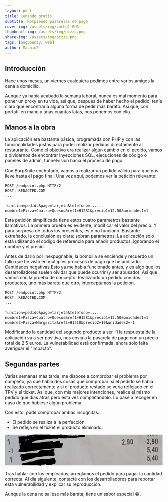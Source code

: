 ```yaml
---
layout: post
title: Cenando gratis
subtitle: Rompiendo pasarelas de pago 
cover-img: /assets/img/coche1.PNG
thumbnail-img: /assets/img/pizza.png
share-img: /assets/img/pizza.png
tags: [bugbounty, web]
author: MachinE
---
```

## Introducción

Hace unos meses, un viernes cualquiera pedimos entre varios amigos la cena a domicilio. 

Aunque ya habia acabado la semana laboral, nunca es mal momento para poner un proxy en tu vida, asi que, después de haber hecho el pedido, tenía claro que encontraría alguna forma de pedir más barato. Así que, con portatil en mano y unas cuantas latas, nos ponemos con ello.

## Manos a la obra

La aplicación era bastante básica, programada con PHP y con las funcionalidades justas para poder realizar pedidos directamente al restaurante. Como el objetivo era realizar algún cambio en el pedido, vamos a olvidarnos de encontrar inyecciones SQL, ejecuciones de código o paneles de admin, tunnelvision hacia el proceso de pago.

Con BurpSuite enchufado, vamos a realizar un pedido válido para que nos lleve hasta el pago final. Una vez aqui, podemos ver la petición relevante:

~~~
POST /endpoint.php HTTP/2
HOST: REDACTED.COM
...

function=pedido&pago=tarjeta&telefono=.....
nombre1=Pizza+Cuatro+Quesos&ref1=H1281&precio1=12.50&unidades1=1
~~~

Esta petición simplificada tiene estos cuatro parametros bastante llamativos. La primera prueba es evidente, modificar el valor del precio. Y para sorpresa de todos los presentes, esto no funcionó. Bastante extrañado, la conclusión es clara: sobran parámetros. La aplicación solo está utilizando el código de referencia para añadir productos, ignorando el nombre y el precio.

Antes de darlo por inexpugnable, la bombilla se enciende y recuerdo un fallo que he visto en múltiples procesos de pago que he auditado. Cantidades negativas.Esto ya me habia funcionado antes, y es algo que los desarrolladores suelen olvidar que puede ocurrir (y ser abusado). Asi que vamos con la prueba de concepto.
Realizando un pedido con dos productos, uno más barato que otro, interceptamos la petición. 

~~~
POST /endpoint.php HTTP/2
HOST: REDACTED.COM
...

function=pedido&pago=tarjeta&telefono=.....
nombre1=Pizza+Cuatro+Quesos&ref1=H1281&precio1=12.50&unidades1=1
nombre2=Pizza+Margarita&ref2=H1210&precio2=10&unidades2=-1
~~~

Modificando la cantidad del segundo producto a ser -1 la respuesta de la aplicación va a ser positiva, nos envia a la pasarela de pago con un precio total de 2.5 euros. La vulnerabilidad está confirmada, ahora solo falta averiguar el "impacto".

## Segundas partes

Varias semanas más tarde, me dispose a comprobar el problema por completo, ya que habia dos cosas que comprobar: si el pedido se habia realizado correctamente y si el producto restado se vería reflejado en el TPV y el ticket. Asi que, con mis mejores intenciones, realice el mismo pedido que dias atras pero esta vez completándolo. Lo pasé a recoger en caso de que hubiese algún problema.

Con esto, pude comprobar ambas incognitas:

- El pedido se realiza a la perfección.
- Se refleja en el ticket el producto eliminado.

![Ticket](/assets/img/ticket1.PNG)

Tras hablar con los empleados, arreglamos el pedido para pagar la cantidad correcta. Al dia siguiente, contacté con los desarrolladores para reportar esta vulnerabilidad y explicar su reproducción.

Aunque la cena no saliese más barata, tiene un sabor especial 😁.
